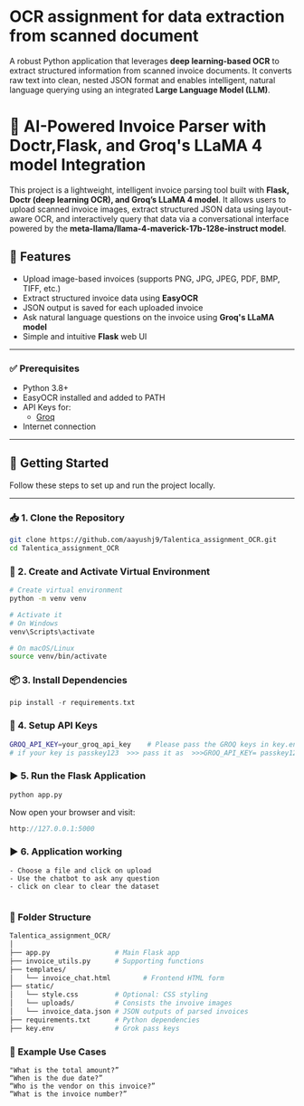 # OCR assignment for data extraction from scanned document
A robust Python application that leverages **deep learning-based OCR** to extract structured information from scanned invoice documents. It converts raw text into clean, nested JSON format and enables intelligent, natural language querying using an integrated **Large Language Model (LLM)**.



# 🧾 AI-Powered Invoice Parser with Doctr,Flask, and Groq's LLaMA 4 model Integration

This project is a lightweight, intelligent invoice parsing tool built with **Flask, Doctr (deep learning OCR), and Groq’s LLaMA 4 model**. It allows users to upload scanned invoice images, extract structured JSON data using layout-aware OCR, and interactively query that data via a conversational interface powered by the **meta-llama/llama-4-maverick-17b-128e-instruct model**.


## 📌 Features

- Upload image-based invoices (supports PNG, JPG, JPEG, PDF, BMP, TIFF, etc.)
- Extract structured invoice data using **EasyOCR**
- JSON output is saved for each uploaded invoice
- Ask natural language questions on the invoice using **Groq's LLaMA model**
- Simple and intuitive **Flask** web UI

---



### ✅ Prerequisites

- Python 3.8+
- EasyOCR installed and added to PATH
- API Keys for:
  - [Groq](https://console.groq.com/)
- Internet connection

---
## 🚀 Getting Started

Follow these steps to set up and run the project locally.

---

### 📥 1. Clone the Repository

```bash
git clone https://github.com/aayushj9/Talentica_assignment_OCR.git
cd Talentica_assignment_OCR
```
### 🧪 2. Create and Activate Virtual Environment
```bash
# Create virtual environment
python -m venv venv

# Activate it
# On Windows
venv\Scripts\activate

# On macOS/Linux
source venv/bin/activate
```
### 📦 3. Install Dependencies
```cpp
pip install -r requirements.txt
```
### 🔐 4. Setup API Keys
```bash
GROQ_API_KEY=your_groq_api_key    # Please pass the GROQ keys in key.env file.
# if your key is passkey123  >>> pass it as  >>>GROQ_API_KEY= passkey123 
```

### ▶️ 5. Run the Flask Application
```bash
python app.py
```

Now open your browser and visit:

```cpp
http://127.0.0.1:5000
```

### ▶️ 6. Application working

```
- Choose a file and click on upload
- Use the chatbot to ask any question
- click on clear to clear the dataset


```

### 🧾 Folder Structure
```bash
Talentica_assignment_OCR/
│
├── app.py                # Main Flask app
├── invoice_utils.py      # Supporting functions
├── templates/
│   └── invoice_chat.html        # Frontend HTML form
├── static/
│   └── style.css         # Optional: CSS styling
│   └── uploads/          # Consists the invoive images
│   └── invoice_data.json # JSON outputs of parsed invoices
├── requirements.txt      # Python dependencies
├── key.env               # Grok pass keys


```


### 📝 Example Use Cases
```
"What is the total amount?”
“When is the due date?”
“Who is the vendor on this invoice?”
“What is the invoice number?”


